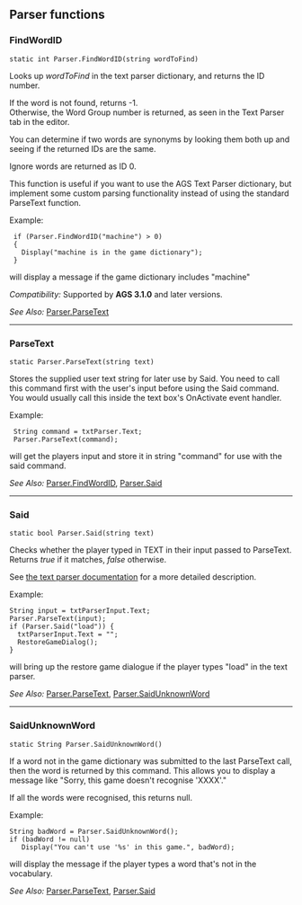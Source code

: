 ## Parser functions

### FindWordID

    static int Parser.FindWordID(string wordToFind)

Looks up *wordToFind* in the text parser dictionary, and returns the ID
number.

If the word is not found, returns -1.<br>
Otherwise, the Word Group number is returned, as seen in the Text Parser
tab in the editor.

You can determine if two words are synonyms by looking them both up and
seeing if the returned IDs are the same.

Ignore words are returned as ID 0.

This function is useful if you want to use the AGS Text Parser
dictionary, but implement some custom parsing functionality instead of
using the standard ParseText function.

Example:

     if (Parser.FindWordID("machine") > 0)
     {
       Display("machine is in the game dictionary");
     }

will display a message if the game dictionary includes "machine"

*Compatibility:* Supported by **AGS 3.1.0** and later versions.

*See Also:* [Parser.ParseText](Parser#parsetext)

---

### ParseText

    static Parser.ParseText(string text)

Stores the supplied user text string for later use by Said. You need to
call this command first with the user's input before using the Said
command. You would usually call this inside the text box's OnActivate
event handler.

Example:

     String command = txtParser.Text;
     Parser.ParseText(command);

will get the players input and store it in string "command" for use with
the said command.

*See Also:* [Parser.FindWordID](Parser#findwordid),
[Parser.Said](Parser#said)

---

### Said

    static bool Parser.Said(string text)

Checks whether the player typed in TEXT in their input passed to
ParseText. Returns *true* if it matches, *false* otherwise.

See [the text parser documentation](TextParser) for a more
detailed description.

Example:

    String input = txtParserInput.Text;
    Parser.ParseText(input);
    if (Parser.Said("load")) {
      txtParserInput.Text = "";
      RestoreGameDialog();
    }

will bring up the restore game dialogue if the player types "load" in
the text parser.

*See Also:* [Parser.ParseText](Parser#parsetext),
[Parser.SaidUnknownWord](Parser#saidunknownword)

---

### SaidUnknownWord

    static String Parser.SaidUnknownWord()

If a word not in the game dictionary was submitted to the last ParseText
call, then the word is returned by this command. This allows you to
display a message like "Sorry, this game doesn't recognise 'XXXX'."

If all the words were recognised, this returns null.

Example:

    String badWord = Parser.SaidUnknownWord();
    if (badWord != null)
       Display("You can't use '%s' in this game.", badWord);

will display the message if the player types a word that's not in the
vocabulary.

*See Also:* [Parser.ParseText](Parser#parsetext),
[Parser.Said](Parser#said)

